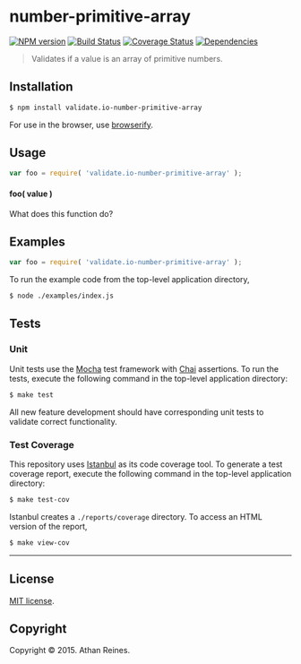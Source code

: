 number-primitive-array
===
[![NPM version][npm-image]][npm-url] [![Build Status][travis-image]][travis-url] [![Coverage Status][coveralls-image]][coveralls-url] [![Dependencies][dependencies-image]][dependencies-url]

> Validates if a value is an array of primitive numbers.


## Installation

``` bash
$ npm install validate.io-number-primitive-array
```

For use in the browser, use [browserify](https://github.com/substack/node-browserify).


## Usage

``` javascript
var foo = require( 'validate.io-number-primitive-array' );
```

#### foo( value )

What does this function do?


## Examples

``` javascript
var foo = require( 'validate.io-number-primitive-array' );
```

To run the example code from the top-level application directory,

``` bash
$ node ./examples/index.js
```


## Tests

### Unit

Unit tests use the [Mocha](http://mochajs.org) test framework with [Chai](http://chaijs.com) assertions. To run the tests, execute the following command in the top-level application directory:

``` bash
$ make test
```

All new feature development should have corresponding unit tests to validate correct functionality.


### Test Coverage

This repository uses [Istanbul](https://github.com/gotwarlost/istanbul) as its code coverage tool. To generate a test coverage report, execute the following command in the top-level application directory:

``` bash
$ make test-cov
```

Istanbul creates a `./reports/coverage` directory. To access an HTML version of the report,

``` bash
$ make view-cov
```


---
## License

[MIT license](http://opensource.org/licenses/MIT). 


## Copyright

Copyright &copy; 2015. Athan Reines.


[npm-image]: http://img.shields.io/npm/v/validate.io-number-primitive-array.svg
[npm-url]: https://npmjs.org/package/validate.io-number-primitive-array

[travis-image]: http://img.shields.io/travis/validate-io/number-primitive-array/master.svg
[travis-url]: https://travis-ci.org/validate-io/number-primitive-array

[coveralls-image]: https://img.shields.io/coveralls/validate-io/number-primitive-array/master.svg
[coveralls-url]: https://coveralls.io/r/validate-io/number-primitive-array?branch=master

[dependencies-image]: http://img.shields.io/david/validate-io/number-primitive-array.svg
[dependencies-url]: https://david-dm.org/validate-io/number-primitive-array

[dev-dependencies-image]: http://img.shields.io/david/dev/validate-io/number-primitive-array.svg
[dev-dependencies-url]: https://david-dm.org/dev/validate-io/number-primitive-array

[github-issues-image]: http://img.shields.io/github/issues/validate-io/number-primitive-array.svg
[github-issues-url]: https://github.com/validate-io/number-primitive-array/issues
